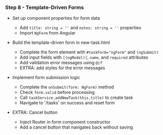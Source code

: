 ### Step 8 - Template-Driven Forms

- Set up component properties for form data
    - Add `title: string = ''` and `notes: string = ''` properties
    - Import `NgForm` from Angular

- Build the template-driven form in new-task.html
    - Complete the form element with `#taskForm="ngForm"` and `(ngSubmit)`
    - Add input fields with `[(ngModel)]`, `name`, and `required` attributes
    - Add validation error messages using `@if`
    - EXTRA: add styles for the error messages

- Implement form submission logic
    - Complete the `onSubmit(form: NgForm)` method
    - Check `form.valid` before processing
    - Call `taskService.addNewTask(this.title)` to create task
    - Navigate to '/tasks' on success and reset form

- EXTRA: Cancel button
    - Inject Router in form component constructor
    - Add a cancel button that navigates back without saving
